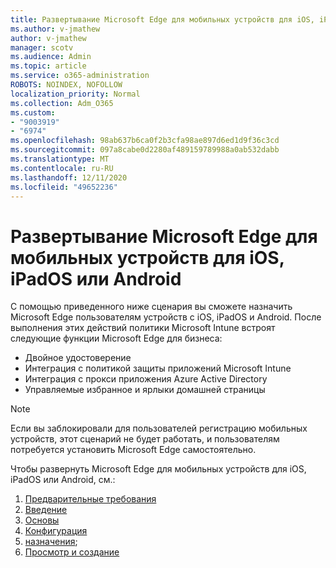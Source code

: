 ```yaml
---
title: Развертывание Microsoft Edge для мобильных устройств для iOS, iPadOS или Android
ms.author: v-jmathew
author: v-jmathew
manager: scotv
ms.audience: Admin
ms.topic: article
ms.service: o365-administration
ROBOTS: NOINDEX, NOFOLLOW
localization_priority: Normal
ms.collection: Adm_O365
ms.custom:
- "9003919"
- "6974"
ms.openlocfilehash: 98ab637b6ca0f2b3cfa98ae897d6ed1d9f36c3cd
ms.sourcegitcommit: 097a8cabe0d2280af489159789988a0ab532dabb
ms.translationtype: MT
ms.contentlocale: ru-RU
ms.lasthandoff: 12/11/2020
ms.locfileid: "49652236"
---
```

# <a name="deploy-microsoft-edge-for-mobile-for-iosipados-or-android"></a>Развертывание Microsoft Edge для мобильных устройств для iOS, iPadOS или Android

С помощью приведенного ниже сценария вы сможете назначить Microsoft Edge пользователям устройств с iOS, iPadOS и Android. После выполнения этих действий политики Microsoft Intune встроят следующие функции Microsoft Edge для бизнеса:

- Двойное удостоверение
- Интеграция с политикой защиты приложений Microsoft Intune
- Интеграция с прокси приложения Azure Active Directory
- Управляемые избранное и ярлыки домашней страницы

> [!NOTE]
> Если вы заблокировали для пользователей регистрацию мобильных устройств, этот сценарий не будет работать, и пользователям потребуется установить Microsoft Edge самостоятельно.

Чтобы развернуть Microsoft Edge для мобильных устройств для iOS, iPadOS или Android, см.:

1. [Предварительные требования](https://go.microsoft.com/fwlink/?linkid=2133027)
2. [Введение](https://go.microsoft.com/fwlink/?linkid=2133520)
3. [Основы](https://go.microsoft.com/fwlink/?linkid=2133421)
4. [Конфигурация](https://go.microsoft.com/fwlink/?linkid=2133521)
5. [назначения](https://go.microsoft.com/fwlink/?linkid=2132869);
6. [Просмотр и создание](https://go.microsoft.com/fwlink/?linkid=2133522)
